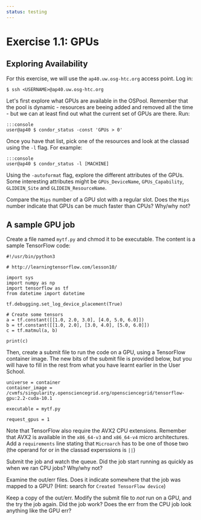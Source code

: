 ```yaml
---
status: testing
---
```


Exercise 1.1: GPUs
==================

Exploring Availability
----------------------

For this exercise, we will use the `ap40.uw.osg-htc.org` access point. Log in:

``` hl_lines="1"
$ ssh <USERNAME>@ap40.uw.osg-htc.org
```

Let's first explore what GPUs are available in the OSPool. Remember
that the pool is dynamic - resources are beeing added and removed all
the time - but we can at least find out what the current set of GPUs
are there. Run:

    :::console
    user@ap40 $ condor_status -const 'GPUs > 0'

Once you have that list, pick one of the resources and look at the
classad using the `-l` flag. For example:

    :::console
    user@ap40 $ condor_status -l [MACHINE]

Using the `-autoformat` flag, explore the different attributes
of the GPUs. Some interesting attributes might be `GPUs_DeviceName`,
`GPUs_Capability`, `GLIDEIN_Site` and `GLIDEIN_ResourceName`.

Compare the `Mips` number of a GPU slot with a regular slot. Does
the `Mips` number indicate that GPUs can be much faster than CPUs?
Why/why not?


A sample GPU job
----------------

Create a file named `mytf.py` and chmod it to be executable. The 
content is a sample TensorFlow code:

```
#!/usr/bin/python3

# http://learningtensorflow.com/lesson10/

import sys
import numpy as np
import tensorflow as tf
from datetime import datetime

tf.debugging.set_log_device_placement(True)

# Create some tensors
a = tf.constant([[1.0, 2.0, 3.0], [4.0, 5.0, 6.0]])
b = tf.constant([[1.0, 2.0], [3.0, 4.0], [5.0, 6.0]])
c = tf.matmul(a, b)

print(c)
```

Then, create a submit file to run the code on a GPU, using a
TensorFlow container image. The new bits of the submit file
is provided below, but you will have to fill in the rest
from what you have learnt earlier in the User School.

```
universe = container
container_image = /cvmfs/singularity.opensciencegrid.org/opensciencegrid/tensorflow-gpu:2.2-cuda-10.1

executable = mytf.py

request_gpus = 1
```

Note that TensorFlow also require the AVX2 CPU extensions. Remember
that AVX2 is available in the `x86_64-v3` and `x86_64-v4` 
micro architectures. Add a `requirements` line stating that
`Microarch` has to be one of those two (the operand for
or in the classad experssions is `||`)

Submit the job and watch the queue. Did the job start
running as quickly as when we ran CPU jobs? Why/why not?

Examine the out/err files. Does it indicate somewhere that
the job was mapped to a GPU? (Hint: search for
`Created TensorFlow device`)

Keep a copy of the out/err. Modify the submit file to _not_ run 
on a GPU, and the try the job again. Did the job work? Does
the err from the CPU job look anything like the GPU err?













